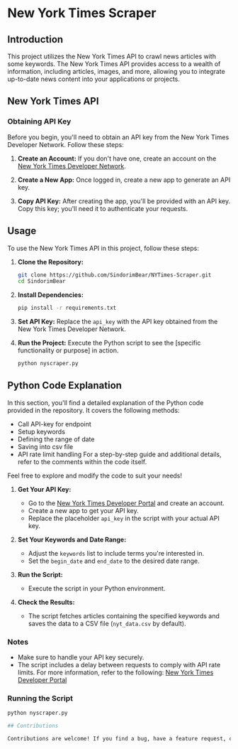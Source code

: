 # New York Times Scraper

## Introduction

This project utilizes the New York Times API to crawl news articles with some keywords. The New York Times API provides access to a wealth of information, including articles, images, and more, allowing you to integrate up-to-date news content into your applications or projects.

## New York Times API

### Obtaining API Key

Before you begin, you'll need to obtain an API key from the New York Times Developer Network. Follow these steps:

1. **Create an Account:** If you don't have one, create an account on the [New York Times Developer Network](https://developer.nytimes.com/apis).

2. **Create a New App:** Once logged in, create a new app to generate an API key.

3. **Copy API Key:** After creating the app, you'll be provided with an API key. Copy this key; you'll need it to authenticate your requests.

## Usage

To use the New York Times API in this project, follow these steps:

1. **Clone the Repository:**
    ```bash
    git clone https://github.com/SindorimBear/NYTimes-Scraper.git
    cd SindorimBear
    ```

2. **Install Dependencies:**
    ```bash
    pip install -r requirements.txt
    ```

3. **Set API Key:**
     Replace the `api_key` with the API key obtained from the New York Times Developer Network.

4. **Run the Project:**
    Execute the Python script to see the [specific functionality or purpose] in action.
    ```bash
    python nyscraper.py
    ```

## Python Code Explanation

In this section, you'll find a detailed explanation of the Python code provided in the repository. It covers the following methods:
- Call API-key for endpoint
- Setup keywords
- Defining the range of date
- Saving into csv file
- API rate limit handling
For a step-by-step guide and additional details, refer to the comments within the code itself.

Feel free to explore and modify the code to suit your needs!

1. **Get Your API Key:**
   - Go to the [New York Times Developer Portal](https://developer.nytimes.com/apis) and create an account.
   - Create a new app to get your API key.
   - Replace the placeholder `api_key` in the script with your actual API key.

2. **Set Your Keywords and Date Range:**
   - Adjust the `keywords` list to include terms you're interested in.
   - Set the `begin_date` and `end_date` to the desired date range.

3. **Run the Script:**
   - Execute the script in your Python environment.

4. **Check the Results:**
   - The script fetches articles containing the specified keywords and saves the data to a CSV file (`nyt_data.csv` by default).

### Notes

- Make sure to handle your API key securely.
- The script includes a delay between requests to comply with API rate limits. For more information, refer to the following: [New York Times Developer Portal](https://developer.nytimes.com/faq#:~:text=11.-,Is%20there%20an%20API%20call%20limit%3F,at%20code%40nytimes.com.)

### Running the Script

```bash
python nyscraper.py

## Contributions

Contributions are welcome! If you find a bug, have a feature request, or would like to suggest improvements, please [open an issue](https://github.com/SindorimBear/NYTimes-Scraper) or submit a pull request.
